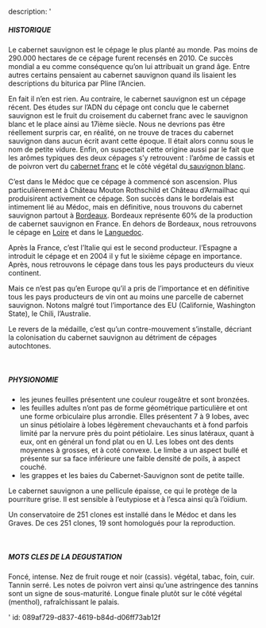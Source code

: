 description: '<h5>HISTORIQUE</h5><p>Le cabernet sauvignon est le cépage le plus planté au monde. Pas moins de 290.000 hectares de ce cépage furent recensés en 2010. Ce succès mondial a eu comme conséquence qu’on lui attribuait un grand âge. Entre autres certains pensaient au cabernet sauvignon quand ils lisaient les descriptions du biturica par Pline l’Ancien.</p><p>En fait il n’en est rien. Au contraire, le cabernet sauvignon est un cépage récent. Des études sur l’ADN du cépage ont conclu que le cabernet sauvignon est le fruit du croisement du cabernet franc avec le sauvignon blanc et le place ainsi au 17ième siècle. Nous ne devrions pas être réellement surpris car, en réalité, on ne trouve de traces du cabernet sauvignon dans aucun écrit avant cette époque. Il était alors connu sous le nom de petite vidure. Enfin, on suspectait cette origine aussi par le fait que les arômes typiques des deux cépages s’y retrouvent : l’arôme de cassis et de poivron vert du <a href="/fr/grape/cabernet-franc">cabernet franc</a> et le côté végétal du<a href="/fr/grape/sauvignon-blanc"> sauvignon blanc</a>.</p><p>C’est dans le Médoc que ce cépage à commencé son ascension. Plus particulièrement à Château Mouton Rothschild et Château d’Armailhac qui produisirent activement ce cépage. Son succès dans le bordelais est intimement lié au Médoc, mais en définitive, nous trouvons du cabernet sauvignon partout à <a href="/fr/region/bordeaux">Bordeaux</a>. Bordeaux représente 60% de la production de cabernet sauvignon en France. En dehors de Bordeaux, nous retrouvons le cépage en <a href="/fr/region/loire">Loire</a> et dans le <a href="/fr/region/languedoc">Languedoc</a>.</p><p>Après la France, c’est l’Italie qui est le second producteur. l’Espagne a introduit le cépage et en 2004 il y fut le sixième cépage en importance. Après, nous retrouvons le cépage dans tous les pays producteurs du vieux continent.</p><p>Mais ce n’est pas qu’en Europe qu’il a pris de l’importance et en définitive tous les pays producteurs de vin ont au moins une parcelle de cabernet sauvignon. Notons malgré tout l’importance des EU (Californie, Washington State), le Chili, l’Australie.</p><p>Le revers de la médaille, c’est qu’un contre-mouvement s’installe, décriant la colonisation du cabernet sauvignon au détriment de cépages autochtones.</p><p><br></p><h5>PHYSIONOMIE</h5><ul><li>les jeunes feuilles présentent une couleur rougeâtre et sont bronzées.<br></li><li>les feuilles adultes n’ont pas de forme géométrique particulière et ont une forme orbiculaire plus arrondie. Elles présentent 7 à 9 lobes, avec un sinus pétiolaire à lobes légèrement chevauchants et à fond parfois limité par la nervure près du point pétiolaire. Les sinus latéraux, quant à eux, ont en général un fond plat ou en U. Les lobes ont des dents moyennes à grosses, et à coté convexe. Le limbe a un aspect bullé et présente sur sa face inférieure une faible densité de poils, à aspect couché.<br></li><li>les grappes et les baies du Cabernet-Sauvignon sont de petite taille.</li></ul><p>Le cabernet sauvignon a une pellicule épaisse, ce qui le protège de la pourriture grise. Il est sensible à l’eutypiose et à l’esca ainsi qu’à l’oïdium.</p><p>Un conservatoire de 251 clones est installé dans le Médoc et dans les Graves. De ces 251 clones, 19 sont homologués pour la reproduction.</p><p><br></p><h5>MOTS CLES DE LA DEGUSTATION</h5><p>Foncé, intense. Nez de fruit rouge et noir (cassis). végétal, tabac, foin, cuir. Tannin serré. Les notes de poivron vert ainsi qu’une astringence des tannins sont un signe de sous-maturité. Longue finale plutôt sur le côté végétal (menthol), rafraîchissant le palais.</p>'
id: 089af729-d837-4619-b84d-d06ff73ab12f
